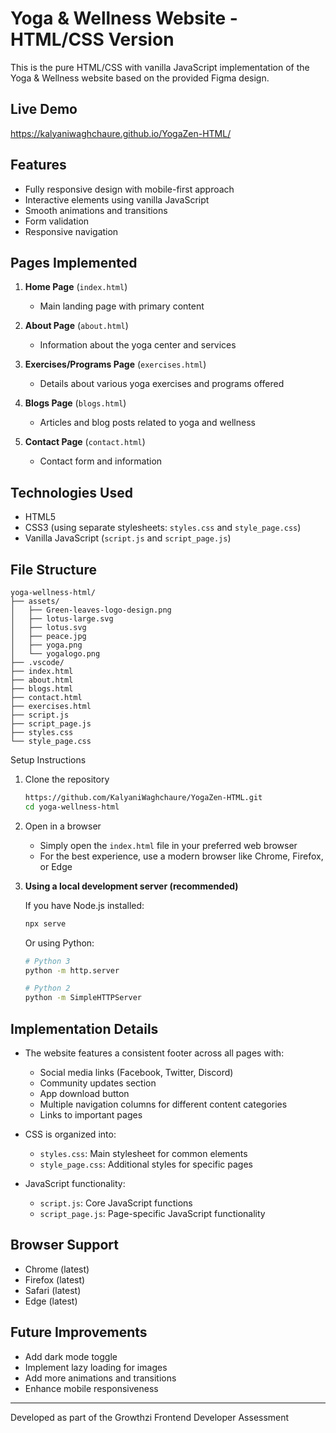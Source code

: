 # Yoga & Wellness Website - HTML/CSS Version

This is the pure HTML/CSS with vanilla JavaScript implementation of the Yoga & Wellness website based on the provided Figma design.

## Live Demo
https://kalyaniwaghchaure.github.io/YogaZen-HTML/

## Features

- Fully responsive design with mobile-first approach
- Interactive elements using vanilla JavaScript
- Smooth animations and transitions
- Form validation
- Responsive navigation

## Pages Implemented

1. **Home Page** (`index.html`)
   - Main landing page with primary content

2. **About Page** (`about.html`)
   - Information about the yoga center and services

3. **Exercises/Programs Page** (`exercises.html`)
   - Details about various yoga exercises and programs offered

4. **Blogs Page** (`blogs.html`)
   - Articles and blog posts related to yoga and wellness

5. **Contact Page** (`contact.html`)
   - Contact form and information

## Technologies Used

- HTML5
- CSS3 (using separate stylesheets: `styles.css` and `style_page.css`)
- Vanilla JavaScript (`script.js` and `script_page.js`)

## File Structure

```
yoga-wellness-html/
├── assets/
│   ├── Green-leaves-logo-design.png
│   ├── lotus-large.svg
│   ├── lotus.svg
│   ├── peace.jpg
│   ├── yoga.png
│   └── yogalogo.png
├── .vscode/
├── index.html
├── about.html
├── blogs.html
├── contact.html
├── exercises.html
├── script.js
├── script_page.js
├── styles.css
└── style_page.css
```

Setup Instructions

1. Clone the repository
   ```bash
   https://github.com/KalyaniWaghchaure/YogaZen-HTML.git
   cd yoga-wellness-html
   ```

2. Open in a browser
   - Simply open the `index.html` file in your preferred web browser
   - For the best experience, use a modern browser like Chrome, Firefox, or Edge

3. **Using a local development server (recommended)**
   
   If you have Node.js installed:
   ```bash
   npx serve
   ```
   
   Or using Python:
   ```bash
   # Python 3
   python -m http.server
   
   # Python 2
   python -m SimpleHTTPServer
   ```

## Implementation Details

- The website features a consistent footer across all pages with:
  - Social media links (Facebook, Twitter, Discord)
  - Community updates section
  - App download button
  - Multiple navigation columns for different content categories
  - Links to important pages

- CSS is organized into:
  - `styles.css`: Main stylesheet for common elements
  - `style_page.css`: Additional styles for specific pages

- JavaScript functionality:
  - `script.js`: Core JavaScript functions
  - `script_page.js`: Page-specific JavaScript functionality

## Browser Support

- Chrome (latest)
- Firefox (latest)
- Safari (latest)
- Edge (latest)

## Future Improvements

- Add dark mode toggle
- Implement lazy loading for images
- Add more animations and transitions
- Enhance mobile responsiveness

---

Developed as part of the Growthzi Frontend Developer Assessment
